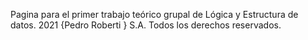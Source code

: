 Pagina para el primer trabajo teórico grupal de Lógica y Estructura de datos. 2021  {Pedro Roberti } S.A. Todos los derechos reservados.

